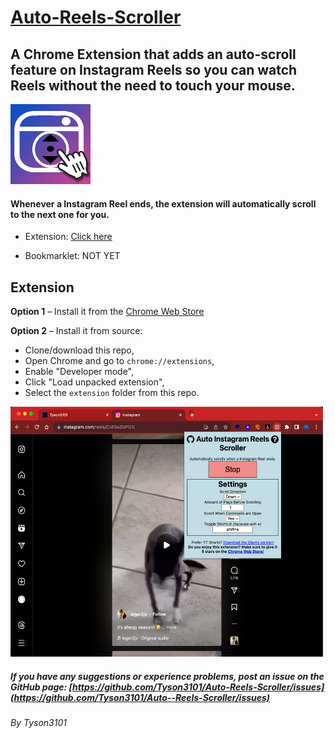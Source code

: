# [Auto-Reels-Scroller](https://github.com/Tyson3101/Auto-Reels-Scroller)

## A Chrome Extension that adds an auto-scroll feature on Instagram Reels so you can watch Reels without the need to touch your mouse.

<img src="./extension/img/Icon128.png"/>

#### Whenever a Instagram Reel ends, the extension will automatically scroll to the next one for you.

- Extension: [Click here](./README.md#extension)

- Bookmarklet: NOT YET

## Extension

**Option 1** – Install it from the [Chrome Web Store](https://chrome.google.com/webstore/detail/bpgleagdakihfeingnhnknblcfgbfcdo)

**Option 2** – Install it from source:

- Clone/download this repo,
- Open Chrome and go to `chrome://extensions`,
- Enable "Developer mode",
- Click "Load unpacked extension",
- Select the `extension` folder from this repo.

<img src="./img/ScreenshotAutoInstagramReels.png" width="500" height="400" />

##### If you have any suggestions or experience problems, post an issue on the GitHub page: [https://github.com/Tyson3101/Auto-Reels-Scroller/issues](https://github.com/Tyson3101/Auto--Reels-Scroller/issues)

###### By Tyson3101
